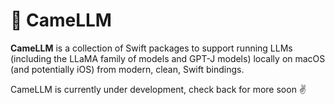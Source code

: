 # 🐪 CameLLM

**CameLLM** is a collection of Swift packages to support running LLMs (including the LLaMA family of models and GPT-J models) locally on macOS (and potentially iOS) from modern, clean, Swift bindings.

CameLLM is currently under development, check back for more soon ✌️
